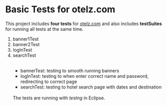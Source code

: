 # Basic Tests for otelz.com

This project includes <b>four tests</b> for <a href="https://www.otelz.com">otelz.com</a> and also includes <b>testSuites</b> for running all tests at the same time.
<ol type="1">
<li>banner1Test</li>
<li>banner2Test</li>
<li>logInTest</li>
<li>searchTest</li>
<br />
<ul type="square">
       <li>bannerTest: testing to smooth running banners</li>
       <li>logInTest: testing to when enter correct name and password, redirecting to correct page</li>
       <li>searchTest: testing to hotel search page with dates and destination</li>
     </ul>
     <br />
The tests are running with <i>testng</i> in Eclipse.

     

